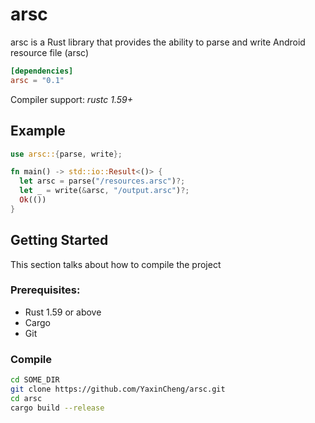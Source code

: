# arsc
arsc is a Rust library that provides the ability to parse and write Android resource file (arsc)

```toml
[dependencies]
arsc = "0.1"
```

Compiler support: *rustc 1.59+*

## Example

```rust
use arsc::{parse, write};

fn main() -> std::io::Result<()> {
  let arsc = parse("/resources.arsc")?;
  let _ = write(&arsc, "/output.arsc")?;
  Ok(())
}
```

## Getting Started

This section talks about how to compile the project

### Prerequisites:

* Rust 1.59 or above
* Cargo
* Git

### Compile

```bash
cd SOME_DIR
git clone https://github.com/YaxinCheng/arsc.git
cd arsc
cargo build --release
```

### 

